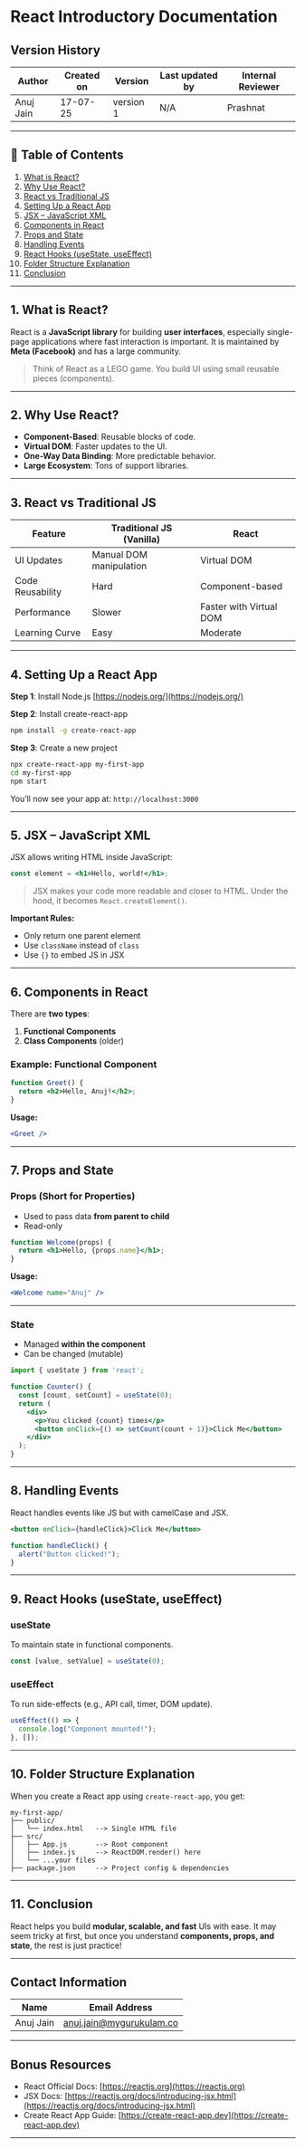 
# React Introductory Documentation

## Version History

| Author      | Created on | Version   | Last updated by | Internal Reviewer |
|-------------|------------|-----------|------------------|--------------------|
| Anuj Jain   | 17-07-25   | version 1 | N/A              | Prashnat           |

---

## 📑 Table of Contents

1. [What is React?](#1-what-is-react)
2. [Why Use React?](#2-why-use-react)
3. [React vs Traditional JS](#3-react-vs-traditional-js)
4. [Setting Up a React App](#4-setting-up-a-react-app)
5. [JSX – JavaScript XML](#5-jsx--javascript-xml)
6. [Components in React](#6-components-in-react)
7. [Props and State](#7-props-and-state)
8. [Handling Events](#8-handling-events)
9. [React Hooks (useState, useEffect)](#9-react-hooks-usestate-useeffect)
10. [Folder Structure Explanation](#10-folder-structure-explanation)
11. [Conclusion](#11-conclusion)

---

## 1. What is React?

React is a **JavaScript library** for building **user interfaces**, especially single-page applications where fast interaction is important.
It is maintained by **Meta (Facebook)** and has a large community.

>  Think of React as a LEGO game. You build UI using small reusable pieces (components).

---

## 2. Why Use React?

* **Component-Based**: Reusable blocks of code.
* **Virtual DOM**: Faster updates to the UI.
* **One-Way Data Binding**: More predictable behavior.
* **Large Ecosystem**: Tons of support libraries.

---

## 3. React vs Traditional JS

| Feature          | Traditional JS (Vanilla) | React                   |
| ---------------- | ------------------------ | ----------------------- |
| UI Updates       | Manual DOM manipulation  | Virtual DOM             |
| Code Reusability | Hard                     | Component-based         |
| Performance      | Slower                   | Faster with Virtual DOM |
| Learning Curve   | Easy                     | Moderate                |

---

## 4. Setting Up a React App

**Step 1**: Install Node.js
[https://nodejs.org/](https://nodejs.org/)

**Step 2**: Install create-react-app

```bash
npm install -g create-react-app
```

**Step 3**: Create a new project

```bash
npx create-react-app my-first-app
cd my-first-app
npm start
```

 You’ll now see your app at: `http://localhost:3000`

---

## 5. JSX – JavaScript XML

JSX allows writing HTML inside JavaScript:

```jsx
const element = <h1>Hello, world!</h1>;
```

> JSX makes your code more readable and closer to HTML. Under the hood, it becomes `React.createElement()`.

**Important Rules:**

* Only return one parent element
* Use `className` instead of `class`
* Use `{}` to embed JS in JSX

---

## 6. Components in React

There are **two types**:

1. **Functional Components**
2. **Class Components** (older)

### Example: Functional Component

```jsx
function Greet() {
  return <h2>Hello, Anuj!</h2>;
}
```

**Usage:**

```jsx
<Greet />
```

---

## 7. Props and State

### Props (Short for Properties)

* Used to pass data **from parent to child**
* Read-only

```jsx
function Welcome(props) {
  return <h1>Hello, {props.name}</h1>;
}
```

**Usage:**

```jsx
<Welcome name="Anuj" />
```

---

### State

* Managed **within the component**
* Can be changed (mutable)

```jsx
import { useState } from 'react';

function Counter() {
  const [count, setCount] = useState(0);
  return (
    <div>
      <p>You clicked {count} times</p>
      <button onClick={() => setCount(count + 1)}>Click Me</button>
    </div>
  );
}
```

---

## 8. Handling Events

React handles events like JS but with camelCase and JSX.

```jsx
<button onClick={handleClick}>Click Me</button>
```

```js
function handleClick() {
  alert("Button clicked!");
}
```

---

## 9. React Hooks (useState, useEffect)

### useState

To maintain state in functional components.

```jsx
const [value, setValue] = useState(0);
```

### useEffect

To run side-effects (e.g., API call, timer, DOM update).

```jsx
useEffect(() => {
  console.log("Component mounted!");
}, []);
```

---

## 10. Folder Structure Explanation

When you create a React app using `create-react-app`, you get:

```
my-first-app/
├── public/
│   └── index.html   --> Single HTML file
├── src/
│   ├── App.js       --> Root component
│   ├── index.js     --> ReactDOM.render() here
│   └── ...your files
├── package.json     --> Project config & dependencies
```

---

## 11. Conclusion

React helps you build **modular, scalable, and fast** UIs with ease.
It may seem tricky at first, but once you understand **components, props, and state**, the rest is just practice!

---

## Contact Information

| Name      | Email Address                                               |
| --------- | ----------------------------------------------------------- |
| Anuj Jain | [anuj.jain@mygurukulam.co](mailto:anuj.jain@mygurukulam.co) |

---


##  Bonus Resources

* React Official Docs: [https://reactjs.org](https://reactjs.org)
* JSX Docs: [https://reactjs.org/docs/introducing-jsx.html](https://reactjs.org/docs/introducing-jsx.html)
* Create React App Guide: [https://create-react-app.dev](https://create-react-app.dev)

---

